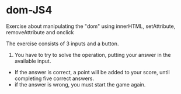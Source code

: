 # dom-JS4
Exercise about manipulating the "dom" using innerHTML, setAttribute, removeAttribute and onclick

The exercise consists of 3 inputs and a button.

1. You have to try to solve the operation, putting your answer in the available input.
  - If the answer is correct, a point will be added to your score, until completing five correct answers.
  - if the answer is wrong, you must start the game again.


